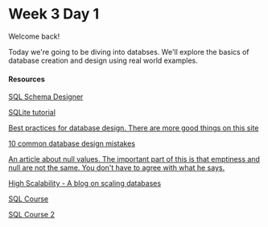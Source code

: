 Week 3 Day 1
============

Welcome back!

Today we're going to be diving into databses. We'll explore the basics of database creation and design using real world examples.

#### Resources

[SQL Schema Designer](http://ondras.zarovi.cz/sql/demo/)

[SQLite tutorial](http://zetcode.com/db/sqlite/)

[Best practices for database design. There are more good things on this site](http://www.sqlwatchmen.com/blogs/jim/2011/03/28/best-practices-for-database-schema-design/)

[10 common database design mistakes](https://www.simple-talk.com/sql/database-administration/ten-common-database-design-mistakes/)

[An article about null values. The important part of this is that emptiness and null are not the same. You don't have to agree with what he says.](http://www.bennadel.com/blog/85-why-null-values-should-not-be-used-in-a-database-unless-required.htm)

[High Scalability - A blog on scaling databases](http://highscalability.com/)

[SQL Course](http://www.sqlcourse.com/)

[SQL Course 2](http://www.sqlcourse2.com/)